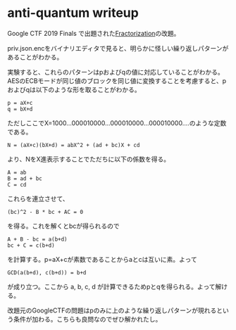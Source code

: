 # anti-quantum writeup

Google CTF 2019 Finals で出題された[Fractorization](https://ctftime.org/task/9675)の改題。

priv.json.encをバイナリエディタで見ると、明らかに怪しい繰り返しパターンがあることがわかる。

実験すると、これらのパターンはpおよびqの値に対応していることがわかる。AESのECBモードが同じ値のブロックを同じ値に変換することを考慮すると、pおよびqは以下のような形を取ることがわかる。

    p = aX+c
    q = bX+d

ただしここでX=1000...000010000...000010000...000010000....のような定数である。

    N = (aX+c)(bX+d) = abX^2 + (ad + bc)X + cd

より、NをX進表示することでただちに以下の係数を得る。

    A = ab
    B = ad + bc
    C = cd

これらを連立させて、

    (bc)^2 - B * bc + AC = 0

を得る。これを解くとbcが得られるので

    A + B - bc = a(b+d)
    bc + C = c(b+d)

を計算する。p=aX+cが素数であることからaとcは互いに素。よって

    GCD(a(b+d), c(b+d)) = b+d

が成り立つ。ここから a, b, c, d が計算できるためpとqを得られる。よって解ける。

改題元のGoogleCTFの問題はpのみに上のような繰り返しパターンが現れるという条件が加わる。こちらも良問なのでぜひ解かれたし。

